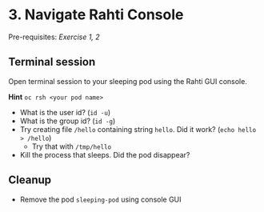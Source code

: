 # 3. Navigate Rahti Console

Pre-requisites: *Exercise 1, 2*

## Terminal session

Open terminal session to your sleeping pod using the Rahti GUI console.

**Hint** `oc rsh <your pod name>`

* What is the user id? (`id -u`)
* What is the group id? (`id -g`)
* Try creating file `/hello` containing string `hello`. Did it work? (`echo hello > /hello`)
   * Try that with `/tmp/hello`
* Kill the process that sleeps. Did the pod disappear?

## Cleanup

* Remove the pod `sleeping-pod` using console GUI

